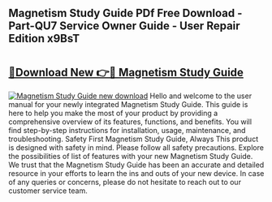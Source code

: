 ## Magnetism Study Guide PDf Free Download - Part-QU7 Service Owner Guide - User Repair Edition x9BsT

# <h2><a href="http://bc6199.oget.top/?id=Magnetism+Study+Guide">🔗Download New 👉🔴 Magnetism Study Guide</a></h2>

[![Magnetism Study Guide new download](https://i.imgur.com/5g1atiW.png)](http://bc6199.oget.top/?id=Magnetism+Study+Guide)
Hello and welcome to the user manual for your newly integrated Magnetism Study Guide. This guide is here to help you make the most of your product by providing a comprehensive overview of its features, functions, and benefits. You will find step-by-step instructions for installation, usage, maintenance, and troubleshooting. Safety First Magnetism Study Guide, Always This product is designed with safety in mind. Please follow all safety precautions. Explore the possibilities of list of features with your new Magnetism Study Guide. We trust that the Magnetism Study Guide has been an accurate and detailed resource in your efforts to learn the ins and outs of your new device. In case of any queries or concerns, please do not hesitate to reach out to our customer service team.
